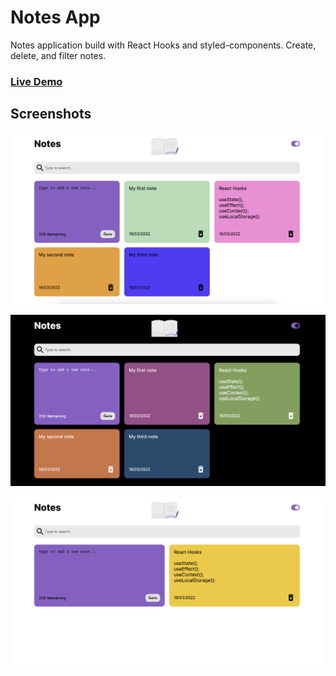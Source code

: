 # Notes App
Notes application build with React Hooks and styled-components.
Create, delete, and filter notes.


### [Live Demo](https://asaad8756.github.io/notes-app/)

## Screenshots

![App Screenshot](src/assets/screenshots/light.png)

![App Screenshot](src/assets/screenshots/dark.png)

![App Screenshot](src/assets/screenshots/responsive.png)
